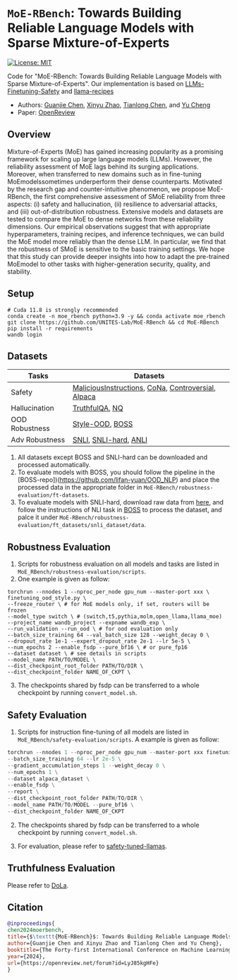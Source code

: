 # $\texttt{MoE-RBench}$: Towards Building Reliable Language Models with Sparse Mixture-of-Experts

[![License: MIT](https://img.shields.io/badge/License-MIT-green.svg)](https://opensource.org/licenses/MIT)

Code for "MoE-RBench: Towards Building Reliable Language Models with Sparse Mixture-of-Experts". Our implementation is based on [LLMs-Finetuning-Safety](https://github.com/LLM-Tuning-Safety/LLMs-Finetuning-Safety/tree/main/llama2) and [llama-recipes](https://github.com/meta-llama/llama-recipes)

- Authors: [Guanjie Chen](https://guanjiechen118.github.io/), [Xinyu Zhao](https://zhaocinyu.github.io/), [Tianlong Chen](https://tianlong-chen.github.io/), and [Yu Cheng](https://www.linkedin.com/in/chengyu05/)
- Paper: [OpenReview](https://openreview.net/forum?id=LyJ85kgHFe)
## **Overview**
Mixture-of-Experts (MoE) has gained increasing popularity as a promising framework for scaling up large language models (LLMs). However, the reliability assessment of MoE lags behind its surging applications. Moreover, when transferred to new domains such as in fine-tuning MoEmodelssometimes underperform their dense counterparts. Motivated by the research gap and counter-intuitive phenomenon, we propose MoE-RBench, the first comprehensive assessment of SMoE reliability from three aspects: (i) safety and hallucination, (ii) resilience to adversarial attacks, and (iii) out-of-distribution robustness. Extensive models and datasets are tested to compare the MoE to dense networks from these reliability dimensions. Our empirical observations suggest that with appropriate hyperparameters, training recipes, and inference techniques, we can build the MoE model more reliably than the dense LLM. In particular, we find that the robustness of SMoE is sensitive to the basic training settings. We hope that this study can provide deeper insights into how to adapt the pre-trained MoEmodel to other tasks with higher-generation security, quality, and stability.

## **Setup**
```
# Cuda 11.8 is strongly recommended
conda create -n moe_rbench python=3.9 -y && conda activate moe_rbench
git clone https://github.com/UNITES-Lab/MoE-RBench && cd MoE-RBench
pip install -r requirements
wandb login 
```

## **Datasets**

| Tasks    | Datasets |
| -------- | ------- |
| Safety  | [MaliciousInstructions](https://github.com/vinid/safety-tuned-llamas/tree/main/data/evaluation), [CoNa](https://github.com/vinid/safety-tuned-llamas/tree/main/data/evaluation), [Controversial](https://github.com/vinid/safety-tuned-llamas/tree/main/data/evaluation), [Alpaca](https://github.com/vinid/safety-tuned-llamas/tree/main/data/evaluation)  |
| Hallucination | [TruthfulQA](https://github.com/sylinrl/TruthfulQA), [NQ](ai.google.com/research/NaturalQuestions) |
| OOD Robustness    | [Style-OOD](https://huggingface.co/datasets/AI-Secure/DecodingTrust/viewer/ood), [BOSS](https://github.com/lifan-yuan/OOD_NLP)    |
| Adv Robustness    | [SNLI](https://huggingface.co/datasets/stanfordnlp/snli), [SNLI-hard](https://nlp.stanford.edu/projects/snli/snli_1.0_test_hard.jsonl), [ANLI](https://huggingface.co/datasets/facebook/anli)   |
1. All datasets except BOSS and SNLI-hard can be downloaded and processed automatically.
2. To evaluate models with BOSS, you should follow the pipeline in the [BOSS-repo])(https://github.com/lifan-yuan/OOD_NLP) and place the processed data in the appropriate folder in `MoE-RBench/robustness-evaluation/ft-datasets`.
3. To evaluate models with SNLI-hard, download raw data from [here](https://nlp.stanford.edu/projects/snli/snli_1.0_test_hard.jsonl), and follow the instructions of NLI task in [BOSS](https://github.com/lifan-yuan/OOD_NLP) to process the dataset, and palce it under `MoE-RBench/robustness-evaluation/ft_datasets/snli_dataset/data`.

## **Robustness Evaluation**

1. Scripts for robustness evaluation on all models and tasks are listed in `MoE_RBench/robustness-evaluation/scripts`.
2. One example is given as follow:
```shell
torchrun --nnodes 1 --nproc_per_node gpu_num --master-port xxx \
finetuning_ood_style.py \ 
--freeze_router \ # for MoE models only, if set, routers will be frozen
--model_type switch \ # (switch,t5,pythia,molm,open_llama,llama_moe)
--project_name wandb_project --expname wandb_exp \
--run_validation --run_ood \ # for ood evaluation only
--batch_size_training 64 --val_batch_size 128 --weight_decay 0 \
--dropout_rate 1e-1 --expert_dropout_rate 2e-1 --lr 5e-5 \
--num_epochs 2 --enable_fsdp --pure_bf16 \ # or pure_fp16
--dataset dataset \ # see details in scripts
--model_name PATH/TO/MODEL \
--dist_checkpoint_root_folder PATH/TO/DIR \
--dist_checkpoint_folder NAME_OF_CKPT \

```
3. The checkpoints shared by fsdp can be transferred to a whole checkpoint by running `convert_model.sh`.

## **Safety Evaluation**
1. Scripts for instruction fine-tuning of all models are listed in `MoE_RBench/safety-evaluation/scripts`. A example is given as follow:
```python
torchrun --nnodes 1 --nproc_per_node gpu_num --master-port xxx finetuning.py \
--batch_size_training 64 --lr 2e-5 \
--gradient_accumulation_steps 1 --weight_decay 0 \
--num_epochs 1 \
--dataset alpaca_dataset \
--enable_fsdp \
--report \
--dist_checkpoint_root_folder PATH/TO/DIR \
--model_name PATH/TO/MODEL --pure_bf16 \
--dist_checkpoint_folder NAME_OF_CKPT
```
2. The checkpoints shared by fsdp can be transferred to a whole checkpoint by running `convert_model.sh`.

3. For evaluation, please refer to [safety-tuned-llamas](https://github.com/vinid/safety-tuned-llamas).

## **Truthfulness Evaluation**
Please refer to [DoLa](https://github.com/voidism/DoLa).

## Citation
```bibtex
@inproceedings{
chen2024moerbench,
title={$\texttt{MoE-RBench}$: Towards Building Reliable Language Models with Sparse Mixture-of-Experts},
author={Guanjie Chen and Xinyu Zhao and Tianlong Chen and Yu Cheng},
booktitle={The Forty-first International Conference on Machine Learning},
year={2024},
url={https://openreview.net/forum?id=LyJ85kgHFe}
}
```
